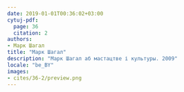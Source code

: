 ```yaml
---
date: 2019-01-01T00:36:02+03:00
cytuj-pdf:
  page: 36
  citation: 2
authors:
- Марк Шагал
title: "Марк Шагал"
description: "Марк Шагал аб мастацтве і культуры. 2009"
locale: "be_BY"
images:
- cites/36-2/preview.png
---
```

